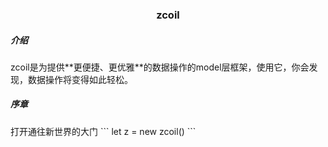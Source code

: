 <h3 align="center">zcoil</center></h3>

<h5>介绍</h5>
zcoil是为提供**更便捷、更优雅**的数据操作的model层框架，使用它，你会发现，数据操作将变得如此轻松。

<h5>序章</h5>
打开通往新世界的大门
```
	let z = new zcoil()
```